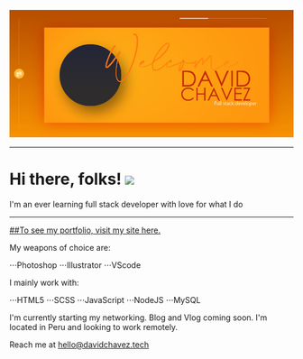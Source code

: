 [![Header](https://raw.githubusercontent.com/davidchavezTech/davidchavezTech/main/banner.jpg "Click to visit my site!")](https://davidchavez.tech/)

---

# Hi there, folks! <img src="https://raw.githubusercontent.com/MartinHeinz/MartinHeinz/master/wave.gif" width="30px">

I'm an ever learning full stack developer with love for what I do

---

[##To see my portfolio, visit my site here.](https://davidchavez.tech/)

My weapons of choice are:

⋅⋅⋅Photoshop
⋅⋅⋅Illustrator
⋅⋅⋅VScode

I mainly work with:

⋅⋅⋅HTML5
⋅⋅⋅SCSS
⋅⋅⋅JavaScript
⋅⋅⋅NodeJS
⋅⋅⋅MySQL

I'm currently starting my networking. Blog and Vlog coming soon.
I'm located in Peru and looking to work remotely.

Reach me at hello@davidchavez.tech

<!--
**davidchavezTech/davidchavezTech** is a ✨ _special_ ✨ repository because its `README.md` (this file) appears on your GitHub profile.

Here are some ideas to get you started:

- 🔭 I’m currently working on ...
- 🌱 I’m currently learning ...
- 👯 I’m looking to collaborate on ...
- 🤔 I’m looking for help with ...
- 💬 Ask me about ...
- 📫 How to reach me: ...
- 😄 Pronouns: ...
- ⚡ Fun fact: ...
-->
